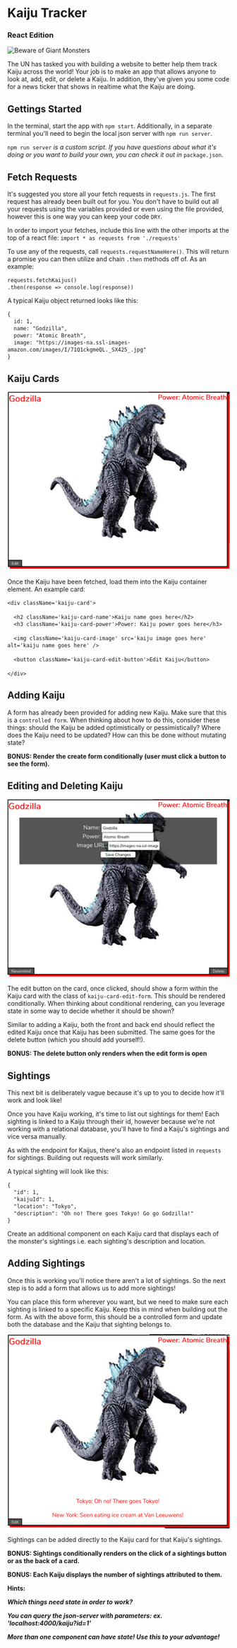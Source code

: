 # Kaiju Tracker
### React Edition

![Beware of Giant Monsters](https://images-na.ssl-images-amazon.com/images/I/51QTv0kDDtL._SX425_.jpg)

The UN has tasked you with building a website to better help them track Kaiju across the world! Your job is to make an app that allows anyone to look at, add, edit, or delete a Kaiju. In addition, they've given you some code for a news ticker that shows in realtime what the Kaiju are doing.

## Gettings Started

In the terminal, start the app with `npm start`. Additionally, in a separate terminal you'll need to begin the local json server with `npm run server`.

`npm run server` *is a custom script. If you have questions about what it's doing or you want to build your own, you can check it out in* `package.json`.

## Fetch Requests

It's suggested you store all your fetch requests in `requests.js`. The first request has already been built out for you. You don't have to build out all your requests using the variables provided or even using the file provided, however this is one way you can keep your code `DRY`.

In order to import your fetches, include this line with the other imports at the top of a react file: `import * as requests from './requests'`

To use any of the requests, call `requests.requestNameHere()`. This will return a promise you can then utilize and chain `.then` methods off of. As an example:

```
requests.fetchKaijus()
.then(response => console.log(response))
```

A typical Kaiju object returned looks like this:

```
{
  id: 1,
  name: "Godzilla",
  power: "Atomic Breath",
  image: "https://images-na.ssl-images-amazon.com/images/I/71Q1ckgmeQL._SX425_.jpg"
}
```

## Kaiju Cards

![Rawr monsters!](public/assets/MonsterCard.png)

Once the Kaiju have been fetched, load them into the Kaiju container element. An example card:

```
<div className='kaiju-card'>

  <h2 className='kaiju-card-name'>Kaiju name goes here</h2>
  <h3 className='kaiju-card-power'>Power: Kaiju power goes here</h3>

  <img className='kaiju-card-image' src='kaiju image goes here' alt='kaiju name goes here' />

  <button className='kaiju-card-edit-button'>Edit Kaiju</button>

</div>
```

## Adding Kaiju

A form has already been provided for adding new Kaiju. Make sure that this is a `controlled form`. When thinking about how to do this, consider these things: should the Kaiju be added optimistically or pessimistically? Where does the Kaiju need to be updated? How can this be done without mutating state?

**BONUS: Render the create form conditionally (user must click a button to see the form).**

## Editing and Deleting Kaiju

![Edit that Kaiju!](public/assets/MonsterEdit.png)

The edit button on the card, once clicked, should show a form within the Kaiju card with the class of `kaiju-card-edit-form`. This should be rendered conditionally. When thinking about conditional rendering, can you leverage state in some way to decide whether it should be shown?

Similar to adding a Kaiju, both the front and back end should reflect the edited Kaiju once that Kaiju has been submitted. The same goes for the delete button (which you should add yourself!).

**BONUS: The delete button only renders when the edit form is open**

## Sightings

This next bit is deliberately vague because it's up to you to decide how it'll work and look like!

Once you have Kaiju working, it's time to list out sightings for them! Each sighting is linked to a Kaiju through their id, however because we're not working with a relational database, you'll have to find a Kaiju's sightings and vice versa manually.

As with the endpoint for Kaijus, there's also an endpoint listed in `requests` for sightings. Building out requests will work similarly.

A typical sighting will look like this:

```
{
  "id": 1,
  "kaijuId": 1,
  "location": "Tokyo",
  "description": "Oh no! There goes Tokyo! Go go Godzilla!"
}
```

Create an additional component on each Kaiju card that displays each of the monster's sightings i.e. each sighting's description and location.

## Adding Sightings

Once this is working you'll notice there aren't a lot of sightings. So the next step is to add a form that allows us to add more sightings!

You can place this form wherever you want, but we need to make sure each sighting is linked to a specific Kaiju. Keep this in mind when building out the form. As with the above form, this should be a controlled form and update both the database and the Kaiju that sighting belongs to.

![Delicious!](public/assets/MonsterSightings.png)

Sightings can be added directly to the Kaiju card for that Kaiju's sightings.

**BONUS: Sightings conditionally renders on the click of a sightings button or as the back of a card.**

**BONUS: Each Kaiju displays the number of sightings attributed to them.**

**Hints:**

***Which things need state in order to work?***

***You can query the json-server with parameters: ex. 'localhost:4000/kaiju?id=1'***

***More than one component can have state! Use this to your advantage!***
